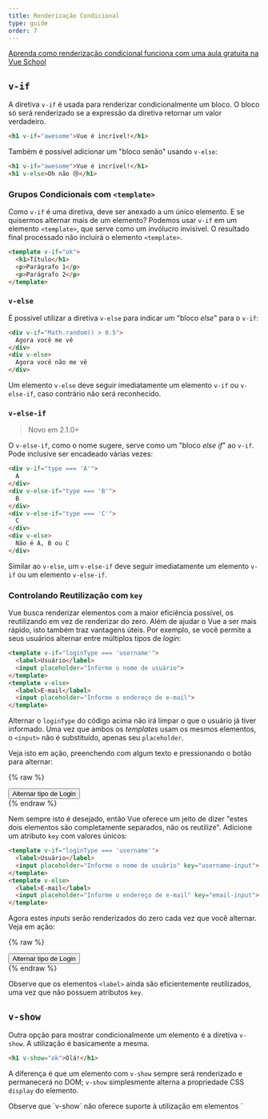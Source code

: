 ```yaml
---
title: Renderização Condicional
type: guide
order: 7
---
```


<div class="vueschool"><a href="https://vueschool.io/lessons/vuejs-conditionals?friend=vuejs" target="_blank" rel="sponsored noopener" title="Aprenda como renderização condicional funciona com Vue School">Aprenda como renderização condicional funciona com uma aula gratuita na Vue School</a></div>

## `v-if`

A diretiva `v-if` é usada para renderizar condicionalmente um bloco. O bloco só será renderizado se a expressão da diretiva retornar um valor verdadeiro.

``` html
<h1 v-if="awesome">Vue é incrível!</h1>
```

Também é possível adicionar um "bloco senão" usando `v-else`:

``` html
<h1 v-if="awesome">Vue é incrível!</h1>
<h1 v-else>Oh não 😢</h1>
```

### Grupos Condicionais com `<template>`

Como `v-if` é uma diretiva, deve ser anexado a um único elemento. E se quisermos alternar mais de um elemento? Podemos usar `v-if` em um elemento `<template>`, que serve como um invólucro invisível. O resultado final processado não incluirá o elemento `<template>`.

``` html
<template v-if="ok">
  <h1>Título</h1>
  <p>Parágrafo 1</p>
  <p>Parágrafo 2</p>
</template>
```

### `v-else`

É possível utilizar a diretiva `v-else` para indicar um "bloco _else_" para o `v-if`:

``` html
<div v-if="Math.random() > 0.5">
  Agora você me vê
</div>
<div v-else>
  Agora você não me vê
</div>
```

Um elemento `v-else` deve seguir imediatamente um elemento `v-if` ou `v-else-if`, caso contrário não será reconhecido.

### `v-else-if`

> Novo em 2.1.0+

O `v-else-if`, como o nome sugere, serve como um "bloco _else if_" ao `v-if`. Pode inclusive ser encadeado várias vezes:

```html
<div v-if="type === 'A'">
  A
</div>
<div v-else-if="type === 'B'">
  B
</div>
<div v-else-if="type === 'C'">
  C
</div>
<div v-else>
  Não é A, B ou C
</div>
```

Similar ao `v-else`, um `v-else-if` deve seguir imediatamente um elemento `v-if` ou um elemento `v-else-if`.

### Controlando Reutilização com `key`

Vue busca renderizar elementos com a maior eficiência possível, os reutilizando em vez de renderizar do zero. Além de ajudar o Vue a ser mais rápido, isto também traz vantagens úteis. Por exemplo, se você permite a seus usuários alternar entre múltiplos tipos de _login_:

``` html
<template v-if="loginType === 'username'">
  <label>Usuário</label>
  <input placeholder="Informe o nome de usuário">
</template>
<template v-else>
  <label>E-mail</label>
  <input placeholder="Informe o endereço de e-mail">
</template>
```

Alternar o `loginType` do código acima não irá limpar o que o usuário já tiver informado. Uma vez que ambos os _templates_ usam os mesmos elementos, o `<input>` não é substituído, apenas seu `placeholder`.

Veja isto em ação, preenchendo com algum texto e pressionando o botão para alternar:

{% raw %}
<div id="no-key-example" class="demo">
  <div>
    <template v-if="loginType === 'username'">
      <label>Usuário</label>
      <input placeholder="Informe o nome de usuário">
    </template>
    <template v-else>
      <label>E-mail</label>
      <input placeholder="Informe o endereço de e-mail">
    </template>
  </div>
  <button @click="toggleLoginType">Alternar tipo de Login</button>
</div>
<script>
new Vue({
  el: '#no-key-example',
  data: {
    loginType: 'username'
  },
  methods: {
    toggleLoginType: function () {
      return this.loginType = this.loginType === 'username' ? 'email' : 'username'
    }
  }
})
</script>
{% endraw %}

Nem sempre isto é desejado, então Vue oferece um jeito de dizer "estes dois elementos são completamente separados, não os reutilize". Adicione um atributo `key` com valores únicos:

``` html
<template v-if="loginType === 'username'">
  <label>Usuário</label>
  <input placeholder="Informe o nome de usuário" key="username-input">
</template>
<template v-else>
  <label>E-mail</label>
  <input placeholder="Informe o endereço de e-mail" key="email-input">
</template>
```

Agora estes _inputs_ serão renderizados do zero cada vez que você alternar. Veja em ação:

{% raw %}
<div id="key-example" class="demo">
  <div>
    <template v-if="loginType === 'username'">
      <label>Usuário</label>
      <input placeholder="Informe o nome de usuário" key="username-input">
    </template>
    <template v-else>
      <label>E-mail</label>
      <input placeholder="Informe o endereço de e-mail" key="email-input">
    </template>
  </div>
  <button @click="toggleLoginType">Alternar tipo de Login</button>
</div>
<script>
new Vue({
  el: '#key-example',
  data: {
    loginType: 'username'
  },
  methods: {
    toggleLoginType: function () {
      return this.loginType = this.loginType === 'username' ? 'email' : 'username'
    }
  }
})
</script>
{% endraw %}

Observe que os elementos `<label>` ainda são eficientemente reutilizados, uma vez que não possuem atributos `key`.

## `v-show`

Outra opção para mostrar condicionalmente um elemento é a diretiva `v-show`. A utilização é basicamente a mesma.

``` html
<h1 v-show="ok">Olá!</h1>
```

A diferença é que um elemento com `v-show` sempre será renderizado e permanecerá no DOM; `v-show` simplesmente alterna a propriedade CSS `display` do elemento.

<p class="tip">Observe que `v-show` não oferece suporte à utilização em elementos `<template>` e também não funciona com `v-else`.</p>

## `v-if` vs. `v-show`

`v-if` é a renderização condicional "real", pois garante que eventos e componentes filhos dentro do bloco condicional sejam devidamente destruídos e recriados durante a alternância.

`v-if` também é **preguiçoso**: se a condição for _false_ na renderização inicial, nada será feito - o bloco condicional não será processado até que a condição se torne _true_ pela primeira vez.

Em comparação, `v-show` é mais simples - o elemento sempre será renderizado independentemente da condição inicial, com alternância baseada em CSS.

De modo geral, `v-if` tem custo maior durante alternâncias de visibilidade, enquanto `v-show` tem custo maior na renderização inicial. Então prefira `v-show` se precisar alternar a visibilidade de algo com muita frequência; e prefira `v-if` se a condição não tem tanta probabilidade de se modificar durante a execução.

## `v-if` com `v-for`

<p class="tip">Usar `v-if` e `v-for` juntos não é recomendado. Veja o [guia de estilos](/v2/style-guide/#Evite-v-if-com-v-for-Essencial) para mais informações.</p>

Quando utilizado em conjunto com `v-for`, este possui maior prioridade do que o `v-if`. Veja o guia de <a href="../guide/list.html#v-for-com-v-if">renderização de listas</a> para mais detalhes.
